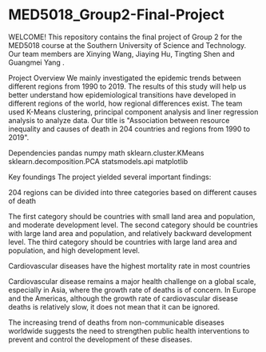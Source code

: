 # MED5018_Group2-Final-Project

WELCOME!
This repository contains the final project of Group 2 for the MED5018 course at the Southern University of Science and Technology. Our team members are Xinying Wang, Jiaying Hu, Tingting Shen and Guangmei Yang .

Project Overview
We mainly investigated the epidemic trends between different regions from 1990 to 2019. The results of this study will help us better understand how epidemiological transitions have developed in different regions of the world, how regional differences exist. The team used K-Means clustering, principal component analysis and liner regression analysis to analyze data. Our title is "Association between resource inequality and causes of death in 204 countries and regions from 1990 to 2019".

Dependencies
pandas
numpy
math
sklearn.cluster.KMeans
sklearn.decomposition.PCA
statsmodels.api
matplotlib

Key foundings
The project yielded several important findings:

204 regions can be divided into three categories based on different causes of death

The first category should be countries with small land area and population, and moderate development level. The second category should be countries with large land area and population, and relatively backward development level. The third category should be countries with large land area and population, and high development level.

Cardiovascular diseases have the highest mortality rate in most countries

Cardiovascular disease remains a major health challenge on a global scale, especially in Asia, where the growth rate of deaths is of concern. In Europe and the Americas, although the growth rate of cardiovascular disease deaths is relatively slow, it does not mean that it can be ignored.

The increasing trend of deaths from non-communicable diseases worldwide suggests the need to strengthen public health interventions to prevent and control the development of these diseases.
